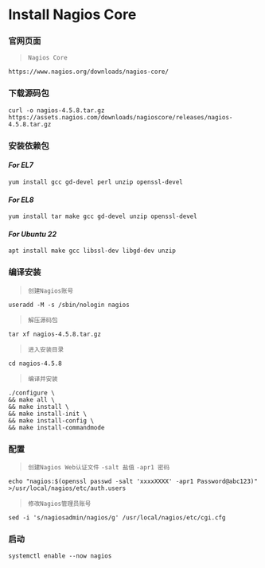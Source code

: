 # Install Nagios Core

### 官网页面
>`Nagios Core`
```shell
https://www.nagios.org/downloads/nagios-core/
```

### 下载源码包
```shell
curl -o nagios-4.5.8.tar.gz https://assets.nagios.com/downloads/nagioscore/releases/nagios-4.5.8.tar.gz
```

### 安装依赖包
#### ***For EL7***
```shell
yum install gcc gd-devel perl unzip openssl-devel
```
#### ***For EL8***
```shell
yum install tar make gcc gd-devel unzip openssl-devel
```
#### ***For Ubuntu 22***
```shell
apt install make gcc libssl-dev libgd-dev unzip
```

### 编译安装
>`创建Nagios账号`
```shell
useradd -M -s /sbin/nologin nagios
```
>`解压源码包`
```shell
tar xf nagios-4.5.8.tar.gz
```
>`进入安装目录`
```shell
cd nagios-4.5.8
```
>`编译并安装`
```shell
./configure \
&& make all \
&& make install \
&& make install-init \
&& make install-config \
&& make install-commandmode
```

### 配置
>`创建Nagios Web认证文件`
>`-salt 盐值`
>`-apr1 密码`
```shell
echo "nagios:$(openssl passwd -salt 'xxxxXXXX' -apr1 Password@abc123)" >/usr/local/nagios/etc/auth.users
```
>`修改Nagios管理员账号`
```shell
sed -i 's/nagiosadmin/nagios/g' /usr/local/nagios/etc/cgi.cfg
```

### 启动
```shell
systemctl enable --now nagios
```
